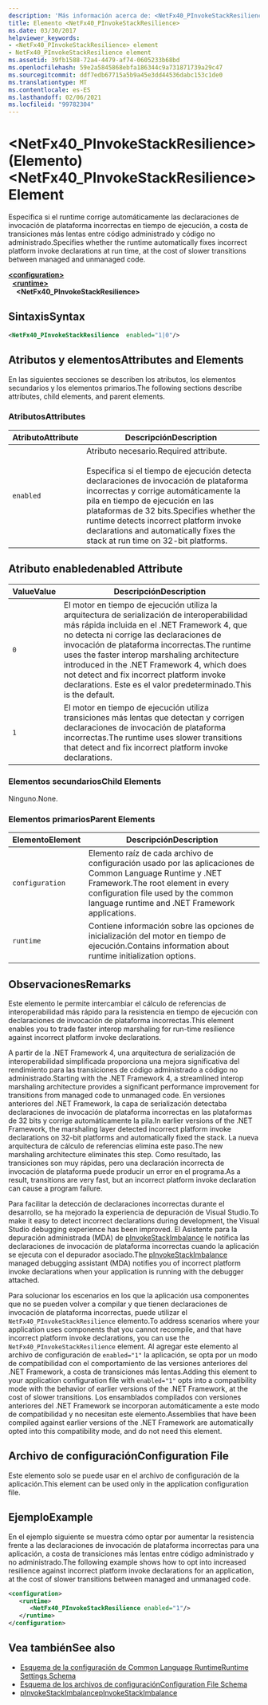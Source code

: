 ```yaml
---
description: 'Más información acerca de: <NetFx40_PInvokeStackResilience elemento>'
title: Elemento <NetFx40_PInvokeStackResilience>
ms.date: 03/30/2017
helpviewer_keywords:
- <NetFx40_PInvokeStackResilience> element
- NetFx40_PInvokeStackResilience element
ms.assetid: 39fb1588-72a4-4479-af74-0605233b68bd
ms.openlocfilehash: 59e2a5845868ebfa186344c9a731871739a29c47
ms.sourcegitcommit: ddf7edb67715a5b9a45e3dd44536dabc153c1de0
ms.translationtype: MT
ms.contentlocale: es-ES
ms.lasthandoff: 02/06/2021
ms.locfileid: "99782304"
---
```

# <a name="netfx40_pinvokestackresilience-element"></a><span data-ttu-id="55abf-103">\<NetFx40_PInvokeStackResilience> (Elemento)</span><span class="sxs-lookup"><span data-stu-id="55abf-103">\<NetFx40_PInvokeStackResilience> Element</span></span>

<span data-ttu-id="55abf-104">Especifica si el runtime corrige automáticamente las declaraciones de invocación de plataforma incorrectas en tiempo de ejecución, a costa de transiciones más lentas entre código administrado y código no administrado.</span><span class="sxs-lookup"><span data-stu-id="55abf-104">Specifies whether the runtime automatically fixes incorrect platform invoke declarations at run time, at the cost of slower transitions between managed and unmanaged code.</span></span>

[**\<configuration>**](../configuration-element.md)\
&nbsp;&nbsp;[**\<runtime>**](runtime-element.md)\
&nbsp;&nbsp;&nbsp;&nbsp;**\<NetFx40_PInvokeStackResilience>**  

## <a name="syntax"></a><span data-ttu-id="55abf-105">Sintaxis</span><span class="sxs-lookup"><span data-stu-id="55abf-105">Syntax</span></span>

```xml
<NetFx40_PInvokeStackResilience  enabled="1|0"/>
```

## <a name="attributes-and-elements"></a><span data-ttu-id="55abf-106">Atributos y elementos</span><span class="sxs-lookup"><span data-stu-id="55abf-106">Attributes and Elements</span></span>

<span data-ttu-id="55abf-107">En las siguientes secciones se describen los atributos, los elementos secundarios y los elementos primarios.</span><span class="sxs-lookup"><span data-stu-id="55abf-107">The following sections describe attributes, child elements, and parent elements.</span></span>

### <a name="attributes"></a><span data-ttu-id="55abf-108">Atributos</span><span class="sxs-lookup"><span data-stu-id="55abf-108">Attributes</span></span>

|<span data-ttu-id="55abf-109">Atributo</span><span class="sxs-lookup"><span data-stu-id="55abf-109">Attribute</span></span>|<span data-ttu-id="55abf-110">Descripción</span><span class="sxs-lookup"><span data-stu-id="55abf-110">Description</span></span>|
|---------------|-----------------|
|`enabled`|<span data-ttu-id="55abf-111">Atributo necesario.</span><span class="sxs-lookup"><span data-stu-id="55abf-111">Required attribute.</span></span><br /><br /> <span data-ttu-id="55abf-112">Especifica si el tiempo de ejecución detecta declaraciones de invocación de plataforma incorrectas y corrige automáticamente la pila en tiempo de ejecución en las plataformas de 32 bits.</span><span class="sxs-lookup"><span data-stu-id="55abf-112">Specifies whether the runtime detects incorrect platform invoke declarations and automatically fixes the stack at run time on 32-bit platforms.</span></span>|

## <a name="enabled-attribute"></a><span data-ttu-id="55abf-113">Atributo enabled</span><span class="sxs-lookup"><span data-stu-id="55abf-113">enabled Attribute</span></span>

|<span data-ttu-id="55abf-114">Value</span><span class="sxs-lookup"><span data-stu-id="55abf-114">Value</span></span>|<span data-ttu-id="55abf-115">Descripción</span><span class="sxs-lookup"><span data-stu-id="55abf-115">Description</span></span>|
|-----------|-----------------|
|`0`|<span data-ttu-id="55abf-116">El motor en tiempo de ejecución utiliza la arquitectura de serialización de interoperabilidad más rápida incluida en el .NET Framework 4, que no detecta ni corrige las declaraciones de invocación de plataforma incorrectas.</span><span class="sxs-lookup"><span data-stu-id="55abf-116">The runtime uses the faster interop marshaling architecture introduced in the .NET Framework 4, which does not detect and fix incorrect platform invoke declarations.</span></span> <span data-ttu-id="55abf-117">Este es el valor predeterminado.</span><span class="sxs-lookup"><span data-stu-id="55abf-117">This is the default.</span></span>|
|`1`|<span data-ttu-id="55abf-118">El motor en tiempo de ejecución utiliza transiciones más lentas que detectan y corrigen declaraciones de invocación de plataforma incorrectas.</span><span class="sxs-lookup"><span data-stu-id="55abf-118">The runtime uses slower transitions that detect and fix incorrect platform invoke declarations.</span></span>|

### <a name="child-elements"></a><span data-ttu-id="55abf-119">Elementos secundarios</span><span class="sxs-lookup"><span data-stu-id="55abf-119">Child Elements</span></span>

<span data-ttu-id="55abf-120">Ninguno.</span><span class="sxs-lookup"><span data-stu-id="55abf-120">None.</span></span>

### <a name="parent-elements"></a><span data-ttu-id="55abf-121">Elementos primarios</span><span class="sxs-lookup"><span data-stu-id="55abf-121">Parent Elements</span></span>

|<span data-ttu-id="55abf-122">Elemento</span><span class="sxs-lookup"><span data-stu-id="55abf-122">Element</span></span>|<span data-ttu-id="55abf-123">Descripción</span><span class="sxs-lookup"><span data-stu-id="55abf-123">Description</span></span>|
|-------------|-----------------|
|`configuration`|<span data-ttu-id="55abf-124">Elemento raíz de cada archivo de configuración usado por las aplicaciones de Common Language Runtime y .NET Framework.</span><span class="sxs-lookup"><span data-stu-id="55abf-124">The root element in every configuration file used by the common language runtime and .NET Framework applications.</span></span>|
|`runtime`|<span data-ttu-id="55abf-125">Contiene información sobre las opciones de inicialización del motor en tiempo de ejecución.</span><span class="sxs-lookup"><span data-stu-id="55abf-125">Contains information about runtime initialization options.</span></span>|

## <a name="remarks"></a><span data-ttu-id="55abf-126">Observaciones</span><span class="sxs-lookup"><span data-stu-id="55abf-126">Remarks</span></span>

<span data-ttu-id="55abf-127">Este elemento le permite intercambiar el cálculo de referencias de interoperabilidad más rápido para la resistencia en tiempo de ejecución con declaraciones de invocación de plataforma incorrectas.</span><span class="sxs-lookup"><span data-stu-id="55abf-127">This element enables you to trade faster interop marshaling for run-time resilience against incorrect platform invoke declarations.</span></span>

<span data-ttu-id="55abf-128">A partir de la .NET Framework 4, una arquitectura de serialización de interoperabilidad simplificada proporciona una mejora significativa del rendimiento para las transiciones de código administrado a código no administrado.</span><span class="sxs-lookup"><span data-stu-id="55abf-128">Starting with the .NET Framework 4, a streamlined interop marshaling architecture provides a significant performance improvement for transitions from managed code to unmanaged code.</span></span> <span data-ttu-id="55abf-129">En versiones anteriores del .NET Framework, la capa de serialización detectaba declaraciones de invocación de plataforma incorrectas en las plataformas de 32 bits y corrige automáticamente la pila.</span><span class="sxs-lookup"><span data-stu-id="55abf-129">In earlier versions of the .NET Framework, the marshaling layer detected incorrect platform invoke declarations on 32-bit platforms and automatically fixed the stack.</span></span> <span data-ttu-id="55abf-130">La nueva arquitectura de cálculo de referencias elimina este paso.</span><span class="sxs-lookup"><span data-stu-id="55abf-130">The new marshaling architecture eliminates this step.</span></span> <span data-ttu-id="55abf-131">Como resultado, las transiciones son muy rápidas, pero una declaración incorrecta de invocación de plataforma puede producir un error en el programa.</span><span class="sxs-lookup"><span data-stu-id="55abf-131">As a result, transitions are very fast, but an incorrect platform invoke declaration can cause a program failure.</span></span>

<span data-ttu-id="55abf-132">Para facilitar la detección de declaraciones incorrectas durante el desarrollo, se ha mejorado la experiencia de depuración de Visual Studio.</span><span class="sxs-lookup"><span data-stu-id="55abf-132">To make it easy to detect incorrect declarations during development, the Visual Studio debugging experience has been improved.</span></span> <span data-ttu-id="55abf-133">El Asistente para la depuración administrada (MDA) de [pInvokeStackImbalance](../../../debug-trace-profile/pinvokestackimbalance-mda.md) le notifica las declaraciones de invocación de plataforma incorrectas cuando la aplicación se ejecuta con el depurador asociado.</span><span class="sxs-lookup"><span data-stu-id="55abf-133">The [pInvokeStackImbalance](../../../debug-trace-profile/pinvokestackimbalance-mda.md) managed debugging assistant (MDA) notifies you of incorrect platform invoke declarations when your application is running with the debugger attached.</span></span>

<span data-ttu-id="55abf-134">Para solucionar los escenarios en los que la aplicación usa componentes que no se pueden volver a compilar y que tienen declaraciones de invocación de plataforma incorrectas, puede utilizar el `NetFx40_PInvokeStackResilience` elemento.</span><span class="sxs-lookup"><span data-stu-id="55abf-134">To address scenarios where your application uses components that you cannot recompile, and that have incorrect platform invoke declarations, you can use the `NetFx40_PInvokeStackResilience` element.</span></span> <span data-ttu-id="55abf-135">Al agregar este elemento al archivo de configuración de `enabled="1"` la aplicación, se opta por un modo de compatibilidad con el comportamiento de las versiones anteriores del .NET Framework, a costa de transiciones más lentas.</span><span class="sxs-lookup"><span data-stu-id="55abf-135">Adding this element to your application configuration file with `enabled="1"` opts into a compatibility mode with the behavior of earlier versions of the .NET Framework, at the cost of slower transitions.</span></span> <span data-ttu-id="55abf-136">Los ensamblados compilados con versiones anteriores del .NET Framework se incorporan automáticamente a este modo de compatibilidad y no necesitan este elemento.</span><span class="sxs-lookup"><span data-stu-id="55abf-136">Assemblies that have been compiled against earlier versions of the .NET Framework are automatically opted into this compatibility mode, and do not need this element.</span></span>

## <a name="configuration-file"></a><span data-ttu-id="55abf-137">Archivo de configuración</span><span class="sxs-lookup"><span data-stu-id="55abf-137">Configuration File</span></span>

<span data-ttu-id="55abf-138">Este elemento solo se puede usar en el archivo de configuración de la aplicación.</span><span class="sxs-lookup"><span data-stu-id="55abf-138">This element can be used only in the application configuration file.</span></span>

## <a name="example"></a><span data-ttu-id="55abf-139">Ejemplo</span><span class="sxs-lookup"><span data-stu-id="55abf-139">Example</span></span>

<span data-ttu-id="55abf-140">En el ejemplo siguiente se muestra cómo optar por aumentar la resistencia frente a las declaraciones de invocación de plataforma incorrectas para una aplicación, a costa de transiciones más lentas entre código administrado y no administrado.</span><span class="sxs-lookup"><span data-stu-id="55abf-140">The following example shows how to opt into increased resilience against incorrect platform invoke declarations for an application, at the cost of slower transitions between managed and unmanaged code.</span></span>

```xml
<configuration>
   <runtime>
      <NetFx40_PInvokeStackResilience enabled="1"/>
   </runtime>
</configuration>
```

## <a name="see-also"></a><span data-ttu-id="55abf-141">Vea también</span><span class="sxs-lookup"><span data-stu-id="55abf-141">See also</span></span>

- [<span data-ttu-id="55abf-142">Esquema de la configuración de Common Language Runtime</span><span class="sxs-lookup"><span data-stu-id="55abf-142">Runtime Settings Schema</span></span>](index.md)
- [<span data-ttu-id="55abf-143">Esquema de los archivos de configuración</span><span class="sxs-lookup"><span data-stu-id="55abf-143">Configuration File Schema</span></span>](../index.md)
- [<span data-ttu-id="55abf-144">pInvokeStackImbalance</span><span class="sxs-lookup"><span data-stu-id="55abf-144">pInvokeStackImbalance</span></span>](../../../debug-trace-profile/pinvokestackimbalance-mda.md)

